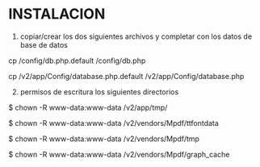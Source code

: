 INSTALACION
===========

1. copiar/crear los dos siguientes archivos y completar con los datos de base de datos

cp /config/db.php.default /config/db.php

cp /v2/app/Config/database.php.default /v2/app/Config/database.php

2. permisos de escritura los siguientes directorios

$ chown -R www-data:www-data /v2/app/tmp/

$ chown -R www-data:www-data /v2/vendors/Mpdf/ttfontdata

$ chown -R www-data:www-data /v2/vendors/Mpdf/tmp

$ chown -R www-data:www-data /v2/vendors/Mpdf/graph_cache